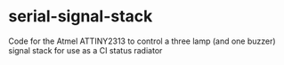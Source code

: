 serial-signal-stack
===================
Code for the Atmel ATTINY2313 to control a three lamp (and one buzzer) signal stack for use as a CI status radiator
